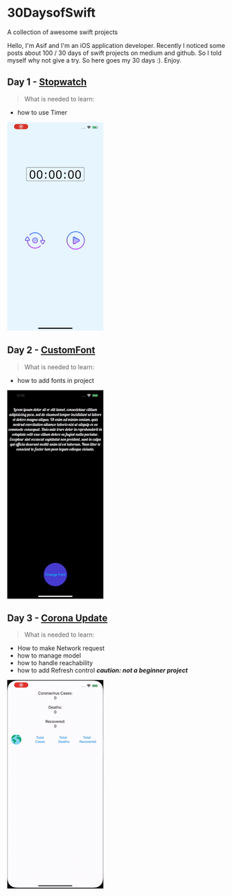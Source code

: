 # 30DaysofSwift
A collection of awesome swift projects


Hello, I'm Asif and I'm an iOS application developer. Recently I noticed some posts about 100 / 30 days of swift projects on medium and github. So I told myself why not give a try. So here goes my 30 days :). Enjoy.

## Day 1 - [Stopwatch](Day1-StopWatch/Day1-StopWatch)
> What is needed to learn:
* how to use Timer

![Alt text](DemoDay1.gif)

## Day 2 - [CustomFont](Day2-CustomFont/Day-2-CustomFont)
> What is needed to learn:
* how to add fonts in project

![Alt text](DemoDay2.gif)

## Day 3 - [Corona Update](CoronaUpdate)
> What is needed to learn:
* How to make Network request
* how to manage model
* how to handle reachability
* how to add Refresh control
__*caution: not a beginner project*__

![Alt text](DemoDay3.gif)

